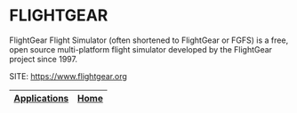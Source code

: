 # FLIGHTGEAR

 FlightGear Flight Simulator (often shortened to FlightGear or FGFS) is a free, open source multi-platform flight simulator developed by the FlightGear project since 1997.

 SITE: https://www.flightgear.org

 | [Applications](https://portable-linux-apps.github.io/apps.html) | [Home](https://portable-linux-apps.github.io)
 | --- | --- |
